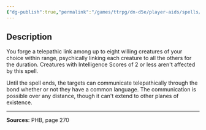 ```yaml
---
{"dg-publish":true,"permalink":"/games/ttrpg/dn-d5e/player-aids/spells/level-5/rary-s-telepathic-bond/","tags":["ttrpg/dnd/5e","verbal","somatic","material","ritual","spell"],"noteIcon":""}
---
```



## Description
You forge a telepathic link among up to eight willing creatures of your choice within range, psychically linking each creature to all the others for the duration.
Creatures with Intelligence Scores of 2 or less aren't affected by this spell.

Until the spell ends, the targets can communicate telepathically through the bond whether or not they have a common language.
The communication is possible over any distance, though it can't extend to other planes of existence.

---

**Sources:** PHB, page 270
